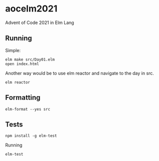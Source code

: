 # aocelm2021
Advent of Code 2021 in Elm Lang

## Running

Simple:
```
elm make src/Day01.elm
open index.html
```

Another way would be to use elm reactor and navigate to the day in src.
```
elm reactor
```

## Formatting

```
elm-format --yes src
```

## Tests

```
npm install -g elm-test
```

Running

```
elm-test
```